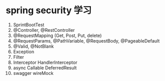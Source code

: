 # spring security 学习
1. SprintBootTest
2. @Controller, @RestController
3. @RequestMapping (Get, Post, Put, delete)
4. @RequestParams, @PathVariable, @RequestBody, @PageableDefault
5. @Valid, @NotBlank
6. Exception
7. Filter
8. Interceptor HandlerInterceptor
9. async Callable DeferredResult
10. swagger wireMock
